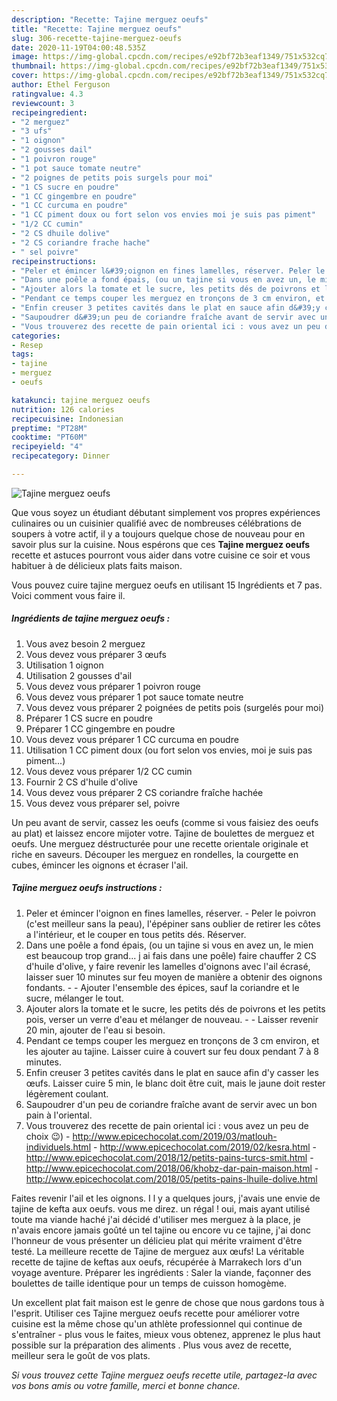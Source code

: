 ```yaml
---
description: "Recette: Tajine merguez oeufs"
title: "Recette: Tajine merguez oeufs"
slug: 306-recette-tajine-merguez-oeufs
date: 2020-11-19T04:00:48.535Z
image: https://img-global.cpcdn.com/recipes/e92bf72b3eaf1349/751x532cq70/tajine-merguez-oeufs-photo-principale-de-la-recette.jpg
thumbnail: https://img-global.cpcdn.com/recipes/e92bf72b3eaf1349/751x532cq70/tajine-merguez-oeufs-photo-principale-de-la-recette.jpg
cover: https://img-global.cpcdn.com/recipes/e92bf72b3eaf1349/751x532cq70/tajine-merguez-oeufs-photo-principale-de-la-recette.jpg
author: Ethel Ferguson
ratingvalue: 4.3
reviewcount: 3
recipeingredient:
- "2 merguez"
- "3 ufs"
- "1 oignon"
- "2 gousses dail"
- "1 poivron rouge"
- "1 pot sauce tomate neutre"
- "2 poignes de petits pois surgels pour moi"
- "1 CS sucre en poudre"
- "1 CC gingembre en poudre"
- "1 CC curcuma en poudre"
- "1 CC piment doux ou fort selon vos envies moi je suis pas piment"
- "1/2 CC cumin"
- "2 CS dhuile dolive"
- "2 CS coriandre frache hache"
- " sel poivre"
recipeinstructions:
- "Peler et émincer l&#39;oignon en fines lamelles, réserver. Peler le poivron (c&#39;est meilleur sans la peau), l&#39;épépiner sans oublier de retirer les côtes a l&#39;intérieur, et le couper en tous petits dés. Réserver."
- "Dans une poêle a fond épais, (ou un tajine si vous en avez un, le mien est beaucoup trop grand... j ai fais dans une poêle) faire chauffer 2 CS d&#39;huile d&#39;olive, y faire revenir les lamelles d&#39;oignons avec l&#39;ail écrasé, laisser suer 10 minutes sur feu moyen de manière a obtenir des oignons fondants.  Ajouter l&#39;ensemble des épices, sauf la coriandre et le sucre, mélanger le tout."
- "Ajouter alors la tomate et le sucre, les petits dés de poivrons et les petits pois, verser un verre d&#39;eau et mélanger de nouveau.  Laisser revenir 20 min, ajouter de l&#39;eau si besoin."
- "Pendant ce temps couper les merguez en tronçons de 3 cm environ, et les ajouter au tajine. Laisser cuire à couvert sur feu doux pendant 7 à 8 minutes."
- "Enfin creuser 3 petites cavités dans le plat en sauce afin d&#39;y casser les œufs. Laisser cuire 5 min, le blanc doit être cuit, mais le jaune doit rester légèrement coulant."
- "Saupoudrer d&#39;un peu de coriandre fraîche avant de servir avec un bon pain à l&#39;oriental."
- "Vous trouverez des recette de pain oriental ici : vous avez un peu de choix 😉) http://www.epicechocolat.com/2019/03/matlouh-individuels.html http://www.epicechocolat.com/2019/02/kesra.html http://www.epicechocolat.com/2018/12/petits-pains-turcs-smit.html http://www.epicechocolat.com/2018/06/khobz-dar-pain-maison.html http://www.epicechocolat.com/2018/05/petits-pains-lhuile-dolive.html"
categories:
- Resep
tags:
- tajine
- merguez
- oeufs

katakunci: tajine merguez oeufs 
nutrition: 126 calories
recipecuisine: Indonesian
preptime: "PT28M"
cooktime: "PT60M"
recipeyield: "4"
recipecategory: Dinner

---
```



![Tajine merguez oeufs](https://img-global.cpcdn.com/recipes/e92bf72b3eaf1349/751x532cq70/tajine-merguez-oeufs-photo-principale-de-la-recette.jpg)

Que vous soyez un étudiant débutant simplement vos propres expériences culinaires ou un cuisinier qualifié avec de nombreuses célébrations de soupers à votre actif, il y a toujours quelque chose de nouveau pour en savoir plus sur la cuisine. Nous espérons que ces <strong> Tajine merguez oeufs </strong> recette et astuces pourront vous aider dans votre cuisine ce soir et vous habituer à de délicieux plats faits maison.

<!--inarticleads1-->

Vous pouvez cuire tajine merguez oeufs en utilisant 15 Ingrédients et 7 pas. Voici comment vous faire il.

##### Ingrédients de tajine merguez oeufs :

1. Vous avez besoin 2 merguez
1. Vous devez vous préparer 3 œufs
1. Utilisation 1 oignon
1. Utilisation 2 gousses d&#39;ail
1. Vous devez vous préparer 1 poivron rouge
1. Vous devez vous préparer 1 pot sauce tomate neutre
1. Vous devez vous préparer 2 poignées de petits pois (surgelés pour moi)
1. Préparer 1 CS sucre en poudre
1. Préparer 1 CC gingembre en poudre
1. Vous devez vous préparer 1 CC curcuma en poudre
1. Utilisation 1 CC piment doux (ou fort selon vos envies, moi je suis pas piment...)
1. Vous devez vous préparer 1/2 CC cumin
1. Fournir 2 CS d&#39;huile d&#39;olive
1. Vous devez vous préparer 2 CS coriandre fraîche hachée
1. Vous devez vous préparer  sel, poivre


Un peu avant de servir, cassez les oeufs (comme si vous faisiez des oeufs au plat) et laissez encore mijoter votre. Tajine de boulettes de merguez et oeufs. Une merguez déstructurée pour une recette orientale originale et riche en saveurs. Découper les merguez en rondelles, la courgette en cubes, émincer les oignons et écraser l&#39;ail. 

<!--inarticleads2-->

##### Tajine merguez oeufs instructions :

1. Peler et émincer l&#39;oignon en fines lamelles, réserver. - Peler le poivron (c&#39;est meilleur sans la peau), l&#39;épépiner sans oublier de retirer les côtes a l&#39;intérieur, et le couper en tous petits dés. Réserver.
1. Dans une poêle a fond épais, (ou un tajine si vous en avez un, le mien est beaucoup trop grand... j ai fais dans une poêle) faire chauffer 2 CS d&#39;huile d&#39;olive, y faire revenir les lamelles d&#39;oignons avec l&#39;ail écrasé, laisser suer 10 minutes sur feu moyen de manière a obtenir des oignons fondants. -  - Ajouter l&#39;ensemble des épices, sauf la coriandre et le sucre, mélanger le tout.
1. Ajouter alors la tomate et le sucre, les petits dés de poivrons et les petits pois, verser un verre d&#39;eau et mélanger de nouveau. -  - Laisser revenir 20 min, ajouter de l&#39;eau si besoin.
1. Pendant ce temps couper les merguez en tronçons de 3 cm environ, et les ajouter au tajine. Laisser cuire à couvert sur feu doux pendant 7 à 8 minutes.
1. Enfin creuser 3 petites cavités dans le plat en sauce afin d&#39;y casser les œufs. Laisser cuire 5 min, le blanc doit être cuit, mais le jaune doit rester légèrement coulant.
1. Saupoudrer d&#39;un peu de coriandre fraîche avant de servir avec un bon pain à l&#39;oriental.
1. Vous trouverez des recette de pain oriental ici : vous avez un peu de choix 😉) - http://www.epicechocolat.com/2019/03/matlouh-individuels.html - http://www.epicechocolat.com/2019/02/kesra.html - http://www.epicechocolat.com/2018/12/petits-pains-turcs-smit.html - http://www.epicechocolat.com/2018/06/khobz-dar-pain-maison.html - http://www.epicechocolat.com/2018/05/petits-pains-lhuile-dolive.html


Faites revenir l&#39;ail et les oignons. I l y a quelques jours, j&#39;avais une envie de tajine de kefta aux oeufs. vous me direz. un régal ! oui, mais ayant utilisé toute ma viande haché j&#39;ai décidé d&#39;utiliser mes merguez à la place, je n&#39;avais encore jamais goûté un tel tajine ou encore vu ce tajine, j&#39;ai donc l&#39;honneur de vous présenter un délicieu plat qui mérite vraiment d&#39;être testé. La meilleure recette de Tajine de merguez aux œufs! La véritable recette de tajine de keftas aux oeufs, récupérée à Marrakech lors d&#39;un voyage aventure. Préparer les ingrédients : Saler la viande, façonner des boulettes de taille identique pour un temps de cuisson homogème. 

<!--inarticleads1-->

<p>
Un excellent plat fait maison est le genre de chose que nous gardons tous à l'esprit. Utiliser ces Tajine merguez oeufs recette pour améliorer votre cuisine est la même chose qu'un athlète professionnel qui continue de s'entraîner - plus vous le faites, mieux vous obtenez, apprenez le plus haut possible sur la préparation des aliments . Plus vous avez de recette, meilleur sera le goût de vos plats.
</p>

<p>
<i>Si vous trouvez cette Tajine merguez oeufs recette utile, partagez-la avec vos bons amis ou votre famille, merci et bonne chance.</i>
</p>
